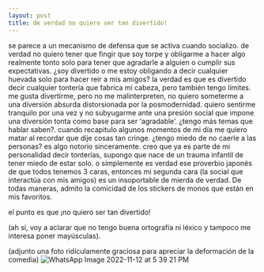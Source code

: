 ```yaml
---
layout: post
title: de verdad no quiero ser tan divertido!
---
```


se parece a un mecanismo de defensa que se activa cuando socializo. de verdad no quiero tener que fingir que soy torpe y obligarme a hacer algo realmente tonto solo para tener que agradarle a alguien o cumplir sus expectativas. ¿soy divertido o me estoy obligando a decir cualquier huevada solo para hacer reír a mis amigos? la verdad es que es divertido decir cualquier tontería que fabrica mi cabeza, pero también tengo límites. me gusta divertirme, pero no me malinterpreten, no quiero someterme a una diversión absurda distorsionada por la posmodernidad. quiero sentirme tranquilo por una vez y no subyugarme ante una presión social que impone una diversión tonta como base para ser ‘agradable’. ¿tengo más temas que hablar saben?. cuando recapitulo algunos momentos de mi día me quiero matar al recordar que dije cosas tan cringe. ¿tengo miedo de no caerle a las personas? es algo notorio sinceramente. creo que ya es parte de mi personalidad decir tonterías, supongo que nace de un trauma infantil de tener miedo de estar solo. o simplemente es verdad ese proverbio japonés de que todos tenemos 3 caras, entonces mi segunda cara (la social que interactúa con mis amigos) es un insoportable de mierda de verdad. De todas maneras, admito la comicidad de los stickers de monos que están en mis favoritos.

el punto es que ¡no quiero ser tan divertido! 

(ah sí, voy a aclarar que no tengo buena ortografía ni léxico y tampoco me interesa poner mayúsculas).



(adjunto una foto ridículamente graciosa para apreciar la deformación de la comedia)
![WhatsApp Image 2022-11-12 at 5 39 21 PM](https://user-images.githubusercontent.com/117706083/201497298-496d5862-b585-48d1-a8fd-e6954c43626b.jpeg)




